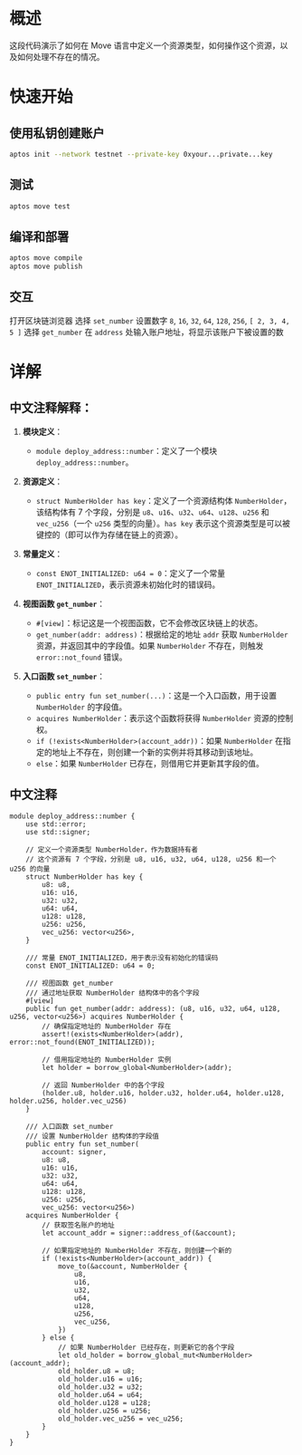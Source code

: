 # 概述

这段代码演示了如何在 Move 语言中定义一个资源类型，如何操作这个资源，以及如何处理不存在的情况。


# 快速开始

## 使用私钥创建账户

```bash
aptos init --network testnet --private-key 0xyour...private...key
```

## 测试
```bash
aptos move test
```
## 编译和部署

```bash
aptos move compile
aptos move publish
```

## 交互

打开区块链浏览器
选择 `set_number` 设置数字 `8`, `16`, `32`, `64`, `128`, `256`, `[ 2, 3, 4, 5 ]`
选择 `get_number` 在 `address` 处输入账户地址，将显示该账户下被设置的数


# 详解

## 中文注释解释：

1. **模块定义**：
    - `module deploy_address::number`：定义了一个模块 `deploy_address::number`。

2. **资源定义**：
    - `struct NumberHolder has key`：定义了一个资源结构体 `NumberHolder`，该结构体有 7 个字段，分别是 `u8`、`u16`、`u32`、`u64`、`u128`、`u256` 和 `vec_u256`（一个 `u256` 类型的向量）。`has key` 表示这个资源类型是可以被键控的（即可以作为存储在链上的资源）。

3. **常量定义**：
    - `const ENOT_INITIALIZED: u64 = 0`：定义了一个常量 `ENOT_INITIALIZED`，表示资源未初始化时的错误码。

4. **视图函数 `get_number`**：
    - `#[view]`：标记这是一个视图函数，它不会修改区块链上的状态。
    - `get_number(addr: address)`：根据给定的地址 `addr` 获取 `NumberHolder` 资源，并返回其中的字段值。如果 `NumberHolder` 不存在，则触发 `error::not_found` 错误。

5. **入口函数 `set_number`**：
    - `public entry fun set_number(...)`：这是一个入口函数，用于设置 `NumberHolder` 的字段值。
    - `acquires NumberHolder`：表示这个函数将获得 `NumberHolder` 资源的控制权。
    - `if (!exists<NumberHolder>(account_addr))`：如果 `NumberHolder` 在指定的地址上不存在，则创建一个新的实例并将其移动到该地址。
    - `else`：如果 `NumberHolder` 已存在，则借用它并更新其字段的值。

## 中文注释

```move
module deploy_address::number {
    use std::error;
    use std::signer;

    // 定义一个资源类型 NumberHolder，作为数据持有者
    // 这个资源有 7 个字段，分别是 u8, u16, u32, u64, u128, u256 和一个 u256 的向量
    struct NumberHolder has key {
        u8: u8,
        u16: u16,
        u32: u32,
        u64: u64,
        u128: u128,
        u256: u256,
        vec_u256: vector<u256>,
    }

    /// 常量 ENOT_INITIALIZED，用于表示没有初始化的错误码
    const ENOT_INITIALIZED: u64 = 0;

    /// 视图函数 get_number
    /// 通过地址获取 NumberHolder 结构体中的各个字段
    #[view]
    public fun get_number(addr: address): (u8, u16, u32, u64, u128, u256, vector<u256>) acquires NumberHolder {
        // 确保指定地址的 NumberHolder 存在
        assert!(exists<NumberHolder>(addr), error::not_found(ENOT_INITIALIZED));
        
        // 借用指定地址的 NumberHolder 实例
        let holder = borrow_global<NumberHolder>(addr);

        // 返回 NumberHolder 中的各个字段
        (holder.u8, holder.u16, holder.u32, holder.u64, holder.u128, holder.u256, holder.vec_u256)
    }

    /// 入口函数 set_number
    /// 设置 NumberHolder 结构体的字段值
    public entry fun set_number(
        account: signer,
        u8: u8,
        u16: u16,
        u32: u32,
        u64: u64,
        u128: u128,
        u256: u256,
        vec_u256: vector<u256>)
    acquires NumberHolder {
        // 获取签名账户的地址
        let account_addr = signer::address_of(&account);

        // 如果指定地址的 NumberHolder 不存在，则创建一个新的
        if (!exists<NumberHolder>(account_addr)) {
            move_to(&account, NumberHolder {
                u8,
                u16,
                u32,
                u64,
                u128,
                u256,
                vec_u256,
            })
        } else {
            // 如果 NumberHolder 已经存在，则更新它的各个字段
            let old_holder = borrow_global_mut<NumberHolder>(account_addr);
            old_holder.u8 = u8;
            old_holder.u16 = u16;
            old_holder.u32 = u32;
            old_holder.u64 = u64;
            old_holder.u128 = u128;
            old_holder.u256 = u256;
            old_holder.vec_u256 = vec_u256;
        }
    }
}
```
